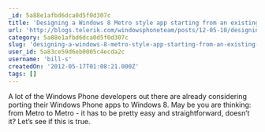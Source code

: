 ```yaml
---
_id: 5a88e1afbd6dca0d5f0d307c
title: 'Designing a Windows 8 Metro style app starting from an existing Windows Phone app – Design Case Study Part 1'
url: 'http://blogs.telerik.com/windowsphoneteam/posts/12-05-10/designing-a-windows-8-metro-style-app-starting-from-an-existing-windows-phone-app-design-case-study-part-1.aspx'
category: 5a88e1afbd6dca0d5f0d307c
slug: 'designing-a-windows-8-metro-style-app-starting-from-an-existing-windows-phone-app-design-case-study'
user_id: 5a83ce59d6eb0005c4ecda2c
username: 'bill-s'
createdOn: '2012-05-17T01:08:21.000Z'
tags: []
---
```


A lot of the Windows Phone developers out there are already considering porting their Windows Phone apps to Windows 8. May be you are thinking: from Metro to Metro - it has to be pretty easy and straightforward, doesn’t it? Let’s see if this is true.

